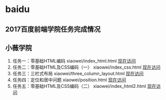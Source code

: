 # baidu
2017百度前端学院任务完成情况
-------------------------------------------------------------------
小薇学院
-------------------------------------------------------------------

1. 任务一：零基础HTML编码 xiaowei/index_html.html [现在访问](https://htmlpreview.github.io/?https://github.com/pavolshock/baidu/blob/master/xiaowei/index_html.html)
2. 任务二：零基础HTML及CSS编码（一） xiaowei/index_css.html [现在访问](https://htmlpreview.github.io/?https://github.com/pavolshock/baidu/blob/master/xiaowei/index_css.html)
3. 任务三：三栏式布局 xiaowei/three_column_layout.html [现在访问](https://htmlpreview.github.io/?https://github.com/pavolshock/baidu/blob/master/xiaowei/Three_column_layout.html)
4. 任务四：定位和居中问题 xiaowei/position.html [现在访问](https://htmlpreview.github.io/?https://github.com/pavolshock/baidu/blob/master/xiaowei/position.html)
4. 任务五：零基础HTML及CSS编码（二） xiaowei/index_html2.html [现在访问](https://htmlpreview.github.io/?https://github.com/pavolshock/baidu/blob/master/xiaowei/index_html2.html)
